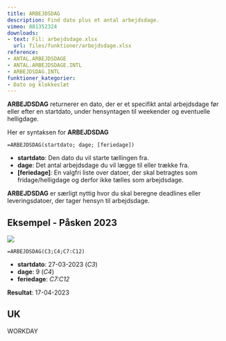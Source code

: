 ```yaml
---
title: ARBEJDSDAG
description: Find dato plus et antal arbejdsdage.
vimeo: 881352324
downloads: 
- text: Fil: arbejdsdage.xlsx
  url: files/funktioner/arbejdsdage.xlsx
reference: 
- ANTAL.ARBEJDSDAGE
- ANTAL.ARBEJDSDAGE.INTL
- ARBEJDSDAG.INTL
funktioner_kategorier:
- Dato og klokkeslæt
---
```


**ARBEJDSDAG** returnerer en dato, der er et specifikt antal arbejdsdage før eller efter en startdato, under hensyntagen til weekender og eventuelle helligdage.

<!--more-->

Her er syntaksen for **ARBEJDSDAG**

    =ARBEJDSDAG(startdato; dage; [feriedage])

- **startdato**: Den dato du vil starte tællingen fra.
- **dage**: Det antal arbejdsdage du vil lægge til eller trække fra.
- **[feriedage]**: En valgfri liste over datoer, der skal betragtes som fridage/helligdage og derfor ikke tælles som arbejdsdage.

**ARBEJDSDAG** er særligt nyttig hvor du skal beregne deadlines eller leveringsdatoer, der tager hensyn til arbejdsdage. 

## Eksempel - Påsken 2023
![](/image/arbejdsdag.jpg)

    =ARBEJDSDAG(C3;C4;C7:C12)

- **startdato**: 27-03-2023 (*C3*)
- **dage**: 9 (*C4*)
- **feriedage**: *C7:C12*

**Resultat**: 17-04-2023

## UK
WORKDAY